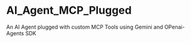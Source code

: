 # AI_Agent_MCP_Plugged
An AI Agent plugged with custom MCP Tools using Gemini and OPenai-Agents SDK 

